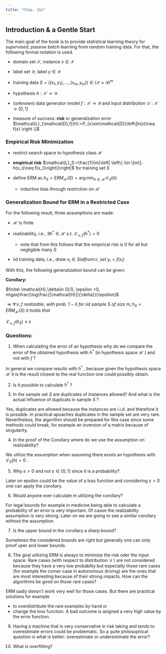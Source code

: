 ```yaml
---
title: "Chap. 1&2"
---
```


## Introduction & a Gentle Start

The main goal of the book is to provide statistical learning theory for *supervised*, *passive* *batch* learning from *random* training data. For that, the following formal notation is used.
* domain set $\mathcal{X}$, instance $x\in\mathcal{X}$

* label set $\mathcal{Y}$, label $y\in\mathcal{Y}$

* training data $S = \left((x_1,y_1),\dots,(x_m,y_m) \right ) \in\left(\mathcal{X}\times\mathcal{Y} \right )^m$

* hypothesis $h:\mathcal{X}\to\mathcal{Y}$
* (unknown) data generator model $f:\mathcal{X}\to\mathcal{Y}$ and input distribution $\mathcal{D}:\mathcal{X}\to[0,1]$

* measure of success: **risk** or generalization error $\mathcal{L}_{\mathcal{D},f}(h):=P_{x\sim\mathcal{D}}\left\[h(x)\neq f(x) \right \]$


### Empirical Risk Minimization
* restrict search space to hypothesis class $\mathcal{H}$

* **empirical risk** $\mathcal{L}_S:=\frac{1}{m}\left| \left\{ i\in \[m\]: h(x_i)\neq f(x_i)\right\}\right|$ for training set $S$

* define ERM as $h_S = ERM_\mathcal{H}(S) = \arg\min_{h\in\mathcal{H}}\mathcal{L}_S(h)$

  * inductive bias through restriction on $\mathcal{H}$

  
### Generalization Bound for ERM in a Restricted Case
For the following result, three assumptions are made:
* $\mathcal{H}$ is finite
* realizability, i.e., $\exists h^*\in\mathcal{H}$ s.t. $\mathcal{L}_{\mathcal{D},f}(h^*)=0$

  * note that from this follows that the empirical risk is 0 for all but negligible many S
* iid training data, i.e., $draw\ x_i\in S iid from \mathcal{D},\ set\ y_i=f(x_i)$


With this, the following generalization bound can be given:

**Corollary:** 

$finite\ \mathcal{H},\delta\in (0,1), \epsilon >0, m\geq\frac{\log\frac{|\mathcal{H}|}{\delta}}{\epsilon}$


$\Rightarrow \forall \mathcal{D},f\ realizable,\ with\ prob.\ 1-\delta\ for\ iid\ sample\ S\ of\ size\ m, h_S=ERM_\mathcal{H}(S)\ it\ holds\ that$


$\mathcal{L}_{\mathcal{D},f}(h_S)\leq\epsilon$



### Questions:
1. When calculating the error of an hypothesis why do we compare the error of the obtained hypothesis with $h^{*}$
 (in hypothesis space $\mathcal{H}$
) and not with $f$
? 

In general we compare results with $h^{*}$
, because given the hypothesis space $\mathcal{H}$
 it is the result closest to the real function one could possibly obtain.

2. Is it possible to calculate $h^{*}$
?

3. In the sample set $S$
 are duplicates of instances allowed? And what is the actual influence of duplicats in sample $S$
?

Yes, duplicates are allowed because the instances are i.i.d. and therefore it is possible.
In practical apoaches duplicates in the sample set are very rare. Nevertheless, the algorithm should be prepared for this case since some methods could break, for example an inversion of a matrix because of singularity.

4. In the proof of the Corollary where do we use the assumption on realizability?

We utilize the assumption when assuming there exists an hypothesis with $\mathcal{L}_{S}(h)=0$
.

5. Why $\varepsilon>0$
 and not $\varepsilon \in [0,1]$
 since it is a probability?

Later on epsilon could be the value of a loss function and considering $\varepsilon>0$
 one can apply the corollary.

6. Would anyone ever calculate m utilizing the corollary?

For legal bounds for example in medicine being able to calculate a probability of an error is very important. Of cause the realizability assumption is very strong. Later on we are going to see a similar corollary without the assumption.

7. Is the upper bound in the corollary a sharp bound?

Sometimes the considered bounds are right but generally one can only proof uper and lower bounds.

8. The goal utilizing ERM is always to minimize the risk oder the input space. Rare cases (with respect to distribution $\mathcal{D}$
) are not considered because they have a very low probabilty but especially those rare cases (for example the corner case in autonomous driving) are the ones that are most interesting because of their strong impacts. How can the algorithms be good on those rare cases?

ERM sadly doesn't work very well for those cases. But there are practical solutions for example
- to overdistribute the rare examples by hand or
- change the loss function. A bad outcome is asigned a very high value by the error function.

9. Having a machine that is very conservative in risk taking and tends to overestimate errors could be problematic. So a quite philosophical question is what is better: overestimate or underestimate the error?

10. What is overfitting?


